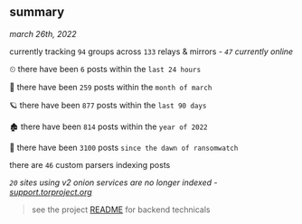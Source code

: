 
## summary
_march 26th, 2022_

currently tracking `94` groups across `133` relays & mirrors - _`47` currently online_

⏲ there have been `6` posts within the `last 24 hours`

🦈 there have been `259` posts within the `month of march`

🪐 there have been `877` posts within the `last 90 days`

🏚 there have been `814` posts within the `year of 2022`

🦕 there have been `3100` posts `since the dawn of ransomwatch`

there are `46` custom parsers indexing posts

_`20` sites using v2 onion services are no longer indexed - [support.torproject.org](https://support.torproject.org/onionservices/v2-deprecation/)_

> see the project [README](https://github.com/thetanz/ransomwatch#ransomwatch--) for backend technicals
